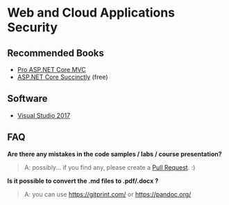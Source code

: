 # Web and Cloud Applications Security

## Recommended Books
- [Pro ASP.NET Core MVC](http://www.apress.com/us/book/9781484203989)
- [ASP.NET Core Succinctly](https://www.syncfusion.com/resources/techportal/details/ebooks/ASP_NET_Core_Succinctly?utm_source=ebook&utm_medium=edm&utm_campaign=dotnetCoreApr17) (free)

## Software
- [Visual Studio 2017](https://www.visualstudio.com/downloads/)

## FAQ

**Are there any mistakes in the code samples / labs / course presentation?**

>A: possibly... if you find any, please create a [Pull Request](https://help.github.com/articles/about-pull-requests/). :)

**Is it possible to convert the .md files to .pdf/.docx ?**

>A: you can use https://gitprint.com/ or https://pandoc.org/
